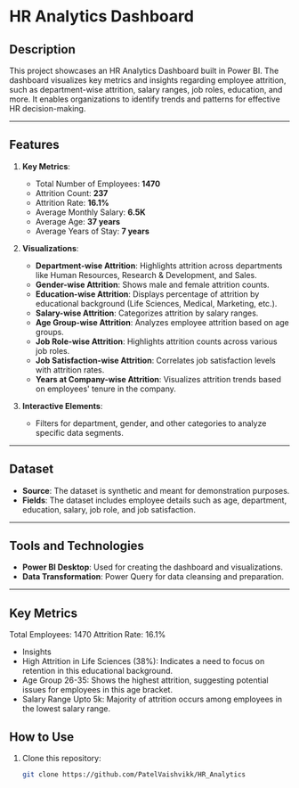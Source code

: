 # HR Analytics Dashboard

## Description
This project showcases an HR Analytics Dashboard built in Power BI. The dashboard visualizes key metrics and insights regarding employee attrition, such as department-wise attrition, salary ranges, job roles, education, and more. It enables organizations to identify trends and patterns for effective HR decision-making.

---

## Features
1. **Key Metrics**:
   - Total Number of Employees: **1470**
   - Attrition Count: **237**
   - Attrition Rate: **16.1%**
   - Average Monthly Salary: **6.5K**
   - Average Age: **37 years**
   - Average Years of Stay: **7 years**

2. **Visualizations**:
   - **Department-wise Attrition**: Highlights attrition across departments like Human Resources, Research & Development, and Sales.
   - **Gender-wise Attrition**: Shows male and female attrition counts.
   - **Education-wise Attrition**: Displays percentage of attrition by educational background (Life Sciences, Medical, Marketing, etc.).
   - **Salary-wise Attrition**: Categorizes attrition by salary ranges.
   - **Age Group-wise Attrition**: Analyzes employee attrition based on age groups.
   - **Job Role-wise Attrition**: Highlights attrition counts across various job roles.
   - **Job Satisfaction-wise Attrition**: Correlates job satisfaction levels with attrition rates.
   - **Years at Company-wise Attrition**: Visualizes attrition trends based on employees' tenure in the company.

3. **Interactive Elements**:
   - Filters for department, gender, and other categories to analyze specific data segments.

---

## Dataset
- **Source**: The dataset is synthetic and meant for demonstration purposes.
- **Fields**: The dataset includes employee details such as age, department, education, salary, job role, and job satisfaction.

---

## Tools and Technologies
- **Power BI Desktop**: Used for creating the dashboard and visualizations.
- **Data Transformation**: Power Query for data cleansing and preparation.

---

## Key Metrics
Total Employees: 1470
Attrition Rate: 16.1%
- Insights
- High Attrition in Life Sciences (38%): Indicates a need to focus on retention in this educational background.
- Age Group 26-35: Shows the highest attrition, suggesting potential issues for employees in this age bracket.
- Salary Range Upto 5k: Majority of attrition occurs among employees in the lowest salary range.

## How to Use
1. Clone this repository:
   ```bash
   git clone https://github.com/PatelVaishvikk/HR_Analytics
